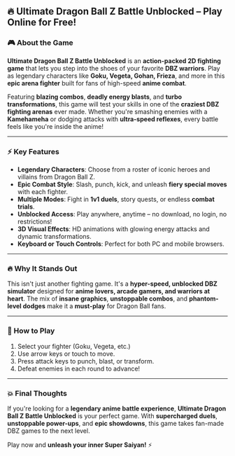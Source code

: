## 🔥 **Ultimate Dragon Ball Z Battle Unblocked** – Play Online for Free!

### 🎮 About the Game

**Ultimate Dragon Ball Z Battle Unblocked** is an **action-packed 2D fighting game** that lets you step into the shoes of your favorite **DBZ warriors**. Play as legendary characters like **Goku, Vegeta, Gohan, Frieza**, and more in this **epic arena fighter** built for fans of high-speed **anime combat**.

Featuring **blazing combos**, **deadly energy blasts**, and **turbo transformations**, this game will test your skills in one of the **craziest DBZ fighting arenas** ever made. Whether you're smashing enemies with a **Kamehameha** or dodging attacks with **ultra-speed reflexes**, every battle feels like you're inside the anime!

---

### ⚡ Key Features

* **Legendary Characters**: Choose from a roster of iconic heroes and villains from Dragon Ball Z.
* **Epic Combat Style**: Slash, punch, kick, and unleash **fiery special moves** with each fighter.
* **Multiple Modes**: Fight in **1v1 duels**, story quests, or endless **combat trials**.
* **Unblocked Access**: Play anywhere, anytime – no download, no login, no restrictions!
* **3D Visual Effects**: HD animations with glowing energy attacks and dynamic transformations.
* **Keyboard or Touch Controls**: Perfect for both PC and mobile browsers.

---

### 🔥 Why It Stands Out

This isn't just another fighting game. It's a **hyper-speed, unblocked DBZ simulator** designed for **anime lovers, arcade gamers, and warriors at heart**. The mix of **insane graphics**, **unstoppable combos**, and **phantom-level dodges** make it a **must-play** for Dragon Ball fans.

---

### 🚀 How to Play

1. Select your fighter (Goku, Vegeta, etc.)
2. Use arrow keys or touch to move.
3. Press attack keys to punch, blast, or transform.
4. Defeat enemies in each round to advance!

---

### 💥 Final Thoughts

If you're looking for a **legendary anime battle experience**, **Ultimate Dragon Ball Z Battle Unblocked** is your perfect game. With **supercharged duels**, **unstoppable power-ups**, and **epic showdowns**, this game takes fan-made DBZ games to the next level.

Play now and **unleash your inner Super Saiyan!** ⚡
